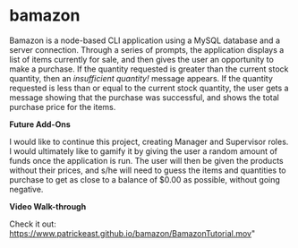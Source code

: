 # bamazon

Bamazon is a node-based CLI application using a MySQL database and a server connection. Through a series of prompts, the application displays a list of items currently for sale, and then gives the user an opportunity to make a purchase. If the quantity requested is greater than the current stock quantity, then an _insufficient quantity!_ message appears. If the quantity requested is less than or equal to the current stock quantity, the user gets a message showing that the purchase was successful, and shows the total purchase price for the items. 

**Future Add-Ons**

I would like to continue this project, creating Manager and Supervisor roles. I would ultimately like to gamify it by giving the user a random amount of funds once the application is run. The user will then be given the products without their prices, and s/he will need to guess the items and quantities to purchase to get as close to a balance of $0.00 as possible, without going negative.

**Video Walk-through**

Check it out:
https://www.patrickeast.github.io/bamazon/BamazonTutorial.mov"